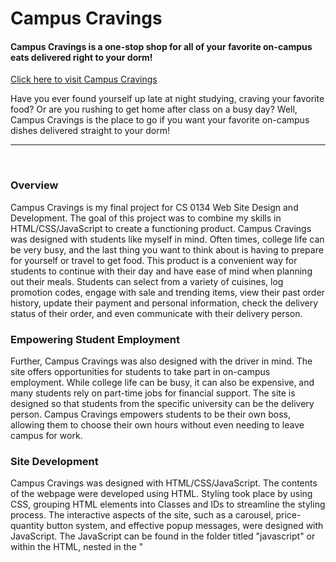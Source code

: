 <div align="left">

# Campus Cravings
#### Campus Cravings is a one-stop shop for all of your favorite on-campus eats delivered right to your dorm!

[Click here to visit Campus Cravings](https://sites.pitt.edu/~luc59/luc59_final_project/index.html)
  
  <br>
  
Have you ever found yourself up late at night studying, craving your favorite food? Or are you rushing to get home after class on a busy day? Well, Campus Cravings is the place to go if you want your favorite on-campus dishes delivered straight to your dorm!
  

<hr>
<br>

### Overview

Campus Cravings is my final project for CS 0134 Web Site Design and Development. The goal of this project was to combine my skills in HTML/CSS/JavaScript to create a functioning product. Campus Cravings was designed with students like myself in mind. Often times, college life can be very busy, and the last thing you want to think about is having to prepare for yourself or travel to get food. This product is a convenient way for students to continue with their day and have ease of mind when planning out their meals. Students can select from a variety of cuisines, log promotion codes, engage with sale and trending items, view their past order history, update their payment and personal information, check the delivery status of their order, and even communicate with their delivery person.

### Empowering Student Employment

Further, Campus Cravings was also designed with the driver in mind. The site offers opportunities for students to take part in on-campus employment. While college life can be busy, it can also be expensive, and many students rely on part-time jobs for financial support. The site is designed so that students from the specific university can be the delivery person. Campus Cravings empowers students to be their own boss, allowing them to choose their own hours without even needing to leave campus for work.

### Site Development

Campus Cravings was designed with HTML/CSS/JavaScript. The contents of the webpage were developed using HTML. Styling took place by using CSS, grouping HTML elements into Classes and IDs to streamline the styling process. The interactive aspects of the site, such as a carousel, price-quantity button system, and effective popup messages, were designed with JavaScript. The JavaScript can be found in the folder titled "javascript" or within the HTML, nested in the "<script>" tag.

I also designed a simple and scalable logo for Campus Cravings. This was done using Canva. You can find the logos that I designed in the folder titled "images."

### Future Development

Looking forward, there is still a lot of work to be done in order for Campus Cravings to be a fully functioning product. I'd like to share with you some possible future developments to make Campus Cravings even better. First, the site mainly only functions for the user ordering the food. I would develop the site so that administration from various universities could interact with Campus Cravings to make the site specific to their University. I would also need to make the site function for the driver. That would look like creating an interface that logged and kept track of deliveries, a GPS system, a message log, etc.

I would also want to develop the forms within this site. I could develop it so that when the user places their order, the information is sent to the driver. I would need to consider user privacy and effective methods of form submission. Part of developing the forms would also include sending the order information from the food options page to the order page. These developments were outside of the scope of my learning in CS 0134, but I am eager to learn the skills needed to create these additions to the site!

Lastly, I would develop the styling. I would do this using BootStrap. This would allow me to create a more cohesive and elevated design for my site. The CSS effectively styles the site as a preliminary product, but there are many aspects such as the history log which could use some design upgrades. This would be done using BootStrap!

### Feedback

I hope you enjoy Campus Cravings as much as I do! Feel free to interact with the site in any way you would like, check out my code, or even provide me feedback. If you would like to provide feedback, feel free to [email me](mailto:LUC59@pitt.edu). Any and all feedback is greatly encouraged and appreciated! 

   
  <br>
  <br>
  
</div>
